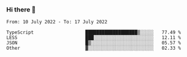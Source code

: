 ### Hi there 👋

<!--START_SECTION:waka-->

```text
From: 10 July 2022 - To: 17 July 2022

TypeScript                   ███████████████████▒░░░░░   77.49 %
LESS                         ███░░░░░░░░░░░░░░░░░░░░░░   12.11 %
JSON                         █▒░░░░░░░░░░░░░░░░░░░░░░░   05.57 %
Other                        ▓░░░░░░░░░░░░░░░░░░░░░░░░   02.33 %
```

<!--END_SECTION:waka-->

<!--
**jtaox/jtaox** is a ✨ _special_ ✨ repository because its `README.md` (this file) appears on your GitHub profile.

Here are some ideas to get you started:

- 🔭 I’m currently working on ...
- 🌱 I’m currently learning ...
- 👯 I’m looking to collaborate on ...
- 🤔 I’m looking for help with ...
- 💬 Ask me about ...
- 📫 How to reach me: ...
- 😄 Pronouns: ...
- ⚡ Fun fact: ...
-->
